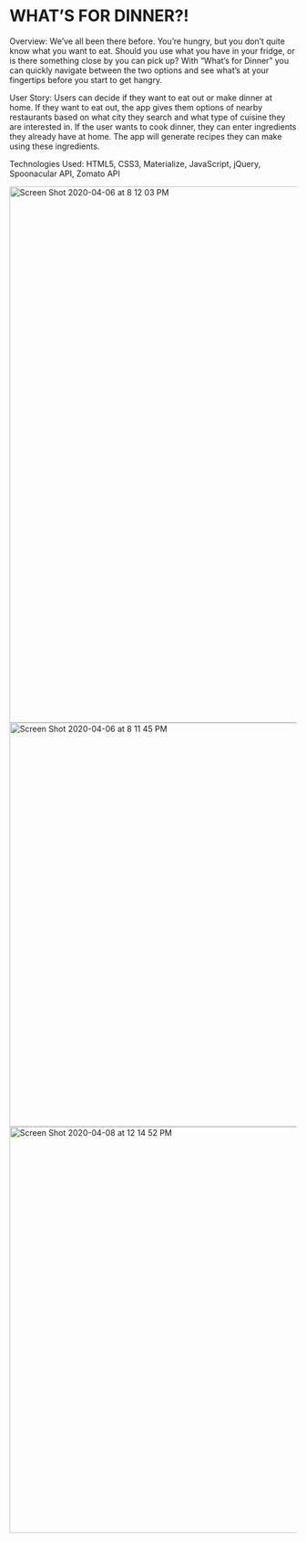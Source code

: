 # WHAT’S FOR DINNER?! 

Overview: We’ve all been there before. You’re hungry, but you don’t quite know what you want to eat. Should you use what you have in your fridge, or is there something close by you can pick up? With “What’s for Dinner” you can quickly navigate between the two options and see what’s at your fingertips before you start to get hangry. 

User Story: Users can decide if they want to eat out or make dinner at home. If they want to eat out, the app gives them options of nearby restaurants based on what city they search and what type of cuisine they are interested in. If the user wants to cook dinner, they can enter ingredients they already have at home. The app will generate recipes they can make using these ingredients.

Technologies Used: HTML5, CSS3, Materialize, JavaScript, jQuery, Spoonacular API, Zomato API

<img width="940" alt="Screen Shot 2020-04-06 at 8 12 03 PM" src="https://user-images.githubusercontent.com/60197994/78616703-f4e45200-7842-11ea-855c-69d169b4292e.png">

<img width="708" alt="Screen Shot 2020-04-06 at 8 11 45 PM" src="https://user-images.githubusercontent.com/60197994/78616691-ec8c1700-7842-11ea-9476-79c778933533.png">

<img width="712" alt="Screen Shot 2020-04-08 at 12 14 52 PM" src="https://user-images.githubusercontent.com/60197994/78807911-b5c51680-7992-11ea-8104-5822ec9c974e.png">
